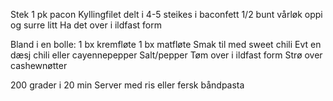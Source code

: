 Stek 1 pk pacon
Kyllingfilet delt i 4-5 steikes i baconfett
1/2 bunt vårløk oppi og surre litt
Ha det over i ildfast form

Bland i en bolle:
1 bx kremfløte
1 bx matfløte
Smak til med sweet chili
Evt en dæsj chili eller cayennepepper
Salt/pepper
Tøm over i ildfast form
Strø over cashewnøtter

200 grader i 20 min
Server med ris eller fersk båndpasta
